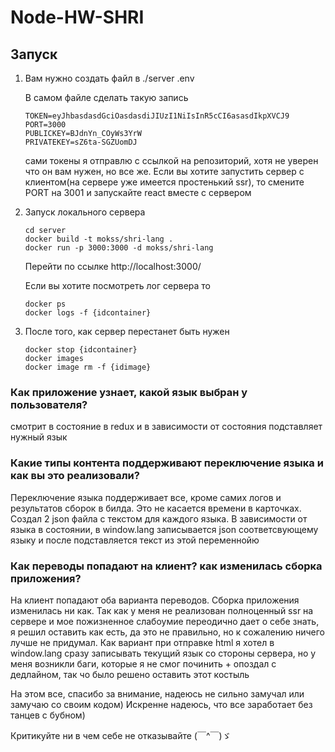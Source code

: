 # Node-HW-SHRI 

## Запуск

1) Вам нужно создать файл в ./server .env

    В самом файле сделать такую запись 

    ```
    TOKEN=eyJhbasdasdGciOasdasdiJIUzI1NiIsInR5cCI6asasdIkpXVCJ9
    PORT=3000
    PUBLICKEY=BJdnYn_COyWs3YrW
    PRIVATEKEY=sZ6ta-SGZUomDJ
    ``` 
    сами токены я отправлю с ссылкой на репозиторий, хотя не уверен что он вам нужен, но все же. Если вы хотите запустить сервер с клиентом(на сервере уже имеется простенький ssr), то смените PORT на 3001 и запускайте react вместе с сервером

2)  Запуск локального сервера  

    ``` 
    cd server
    docker build -t mokss/shri-lang .
    docker run -p 3000:3000 -d mokss/shri-lang
    ```
    Перейти по ссылке http://localhost:3000/
    
    Eсли вы хотите посмотреть лог сервера то

    ```
    docker ps
    docker logs -f {idcontainer}
    ```
3)  После того, как сервер перестанет быть нужен
     ``` 
    docker stop {idcontainer}
    docker images
    docker image rm -f {idimage}
    ```

### Как приложение узнает, какой язык выбран у пользователя?
    
смотрит в состояние в redux и в зависимости от состояния подставляет нужный язык

### Какие типы контента поддерживают переключение языка и как вы это реализовали?

Переключение языка поддерживает все, кроме самих логов и результатов сборок в билда. Это не касается времени в карточках.
Создал 2 json файла с текстом для каждого языка. В зависимости от языка в состоянии, в window.lang записывается json         соответсвующему языку и после подставляется текст из этой переменнойю

### Как переводы попадают на клиент? как изменилась сборка приложения?

На клиент попадают оба варианта переводов. Сборка приложения изменилась ни как. Так как у меня не реализован полноценный     ssr на сервере и мое пожизненное слабоумие переодично дает о себе знать, я решил оставить как есть, да это не правильно,     но к сожалению ничего лучше не придумал.  Как вариант при отправке html я хотел в  window.lang сразу записывать текущий       язык со стороны сервера, но у меня возникли баги, которые я не смог починить + опоздал с дедлайном, так чо было решено       оставить этот костыль 


На этом все, спасибо за внимание, надеюсь не сильно замучал или замучаю со своим кодом) Искренне надеюсь, что все заработает без танцев с бубном) 

Критикуйте ни в чем себе не отказывайте   (￣^￣)ゞ	
